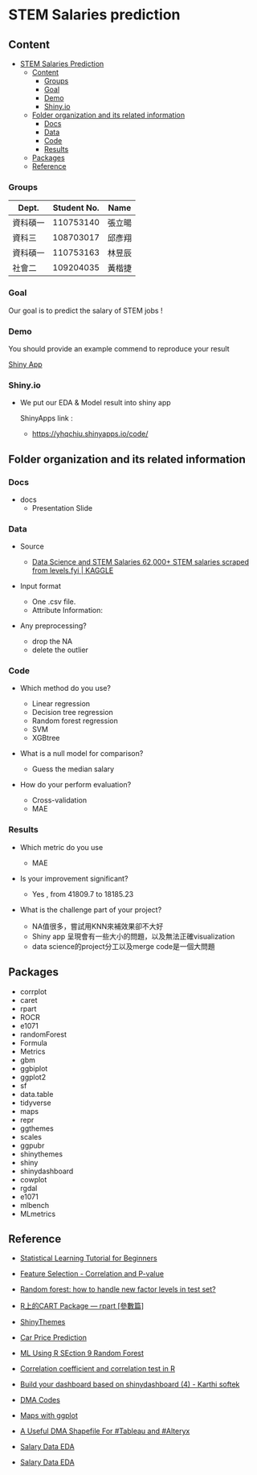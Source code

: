 # STEM Salaries prediction 

## Content
- [STEM Salaries Prediction](#stem-salaries-salary-prediction)
	- [Content](#content)
		- [Groups](#groups)
		- [Goal](#goal)
		- [Demo](#demo)
		- [Shiny.io](#shinyio)
	- [Folder organization and its related information](#folder-organization-and-its-related-information)
		- [Docs](#docs)
		- [Data](#data)
		- [Code](#code)
		- [Results](#results)
	- [Packages](#packages)
	- [Reference](#reference)


### Groups
| Dept. | Student No. | Name |
| --------- | -------- | -------- |
| 資科碩一 | 110753140 | 張立暘
| 資科三 | 108703017 | 邱彥翔
| 資科碩一 | 110753163 | 林昱辰
| 社會二 | 109204035 | 黃楷捷

### Goal
Our goal is to predict the salary of STEM jobs !

### Demo 
You should provide an example commend to reproduce your result

[Shiny App](https://yhqchiu.shinyapps.io/code/)

### Shiny.io

* We put our EDA & Model result into shiny app

  ShinyApps link :
  * https://yhqchiu.shinyapps.io/code/



## Folder organization and its related information

### Docs
* docs
	* Presentation Slide

### Data
* Source
	* [Data Science and STEM Salaries 62,000+ STEM salaries scraped from levels.fyi | KAGGLE](https://www.kaggle.com/jackogozaly/data-science-and-stem-salaries)
* Input format
	* One .csv file.
	* Attribute Information:
	

* Any preprocessing?
    * drop the NA
    * delete the outlier

### Code
* Which method do you use?
   * Linear regression
   * Decision tree regression
   * Random forest regression
   * SVM
   * XGBtree


* What is a null model for comparison?
	* Guess the median salary

* How do your perform evaluation?
	* Cross-validation
	* MAE


### Results
* Which metric do you use 
	* MAE

* Is your improvement significant?
	* Yes , from 41809.7 to 18185.23

* What is the challenge part of your project?
    * NA值很多，嘗試用KNN來補效果卻不大好
    * Shiny app 呈現會有一些大小的問題，以及無法正確visualization
    * data science的project分工以及merge code是一個大問題


## Packages
* corrplot
* caret
* rpart
* ROCR
* e1071
* randomForest
* Formula
* Metrics
* gbm
* ggbiplot
* ggplot2
* sf
* data.table
* tidyverse
* maps
* repr
* ggthemes
* scales
* ggpubr
* shinythemes
* shiny
* shinydashboard
* cowplot
* rgdal
* e1071
* mlbench
* MLmetrics


## Reference

* [Statistical Learning Tutorial for Beginners](https://www.kaggle.com/kanncaa1/statistical-learning-tutorial-for-beginners/notebook)

* [Feature Selection - Correlation and P-value](https://www.kaggle.com/bbloggsbott/feature-selection-correlation-and-p-value/data)

* [Random forest: how to handle new factor levels in test set?](https://stats.stackexchange.com/questions/29446/random-forest-how-to-handle-new-factor-levels-in-test-set)

* [R上的CART Package — rpart [參數篇]](https://c3h3notes.wordpress.com/2010/10/25/r%E4%B8%8A%E7%9A%84cart-package-rpart-%E5%8F%83%E6%95%B8%E7%AF%87/)

* [ShinyThemes](https://shiny.rstudio.com/gallery/shiny-theme-selector.html)

* [Car Price Prediction](https://rpubs.com/amir761/car_price_prediction_using_random_forest)

* [ML Using R SEction 9 Random Forest](https://rstudio-pubs-static.s3.amazonaws.com/280316_f38c3e4dc75b48398e6e72a20c1ea0a9.html)

* [Correlation coefficient and correlation test in R](https://statsandr.com/blog/correlation-coefficient-and-correlation-test-in-r/)

* [Build your dashboard based on shinydashboard (4) - Karthi softek](https://blog.karthisoftek.com/a?ID=01400-2bcdb5fd-17fc-45d7-b951-b8473a998800)

* [DMA Codes](https://help-ooyala.brightcove.com/sites/all/libraries/dita/en/video-platform/reference/dma_codes.html)

* [Maps with ggplot](http://joshuamccrain.com/tutorials/ggplot_maps/maps_tutorial.html)

* [A Useful DMA Shapefile For #Tableau and #Alteryx](https://datablends.us/2021/01/14/a-useful-dma-shapefile-for-tableau-and-alteryx/)

* [Salary Data EDA](https://www.kaggle.com/jackogozaly/salary-data-eda)

* [Salary Data EDA](https://www.kaggle.com/cloudy17/stem-plotly-eda)

